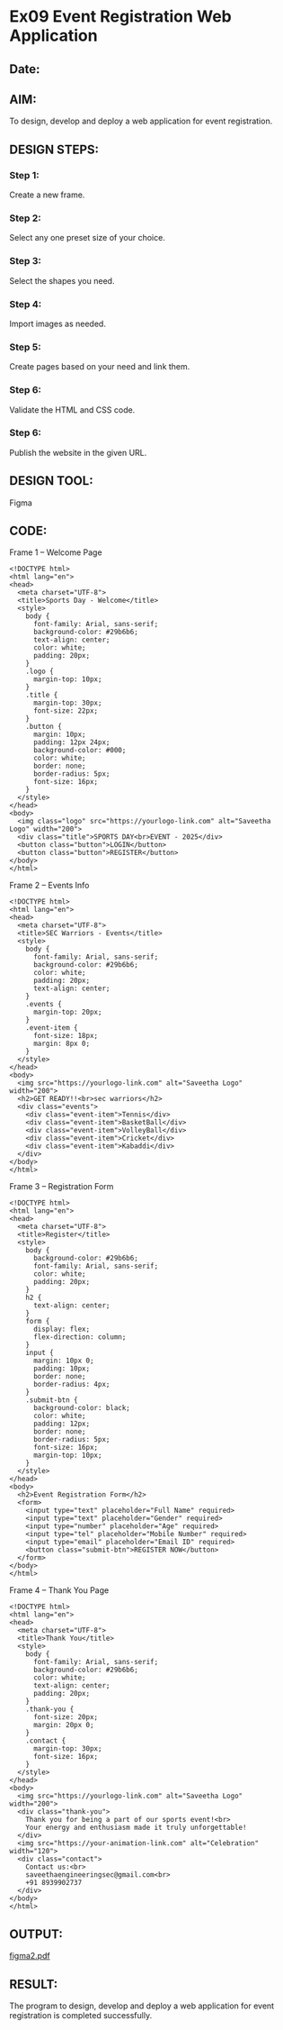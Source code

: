 # Ex09 Event Registration Web Application
## Date:

## AIM:
To design, develop and deploy a web application for event registration.

## DESIGN STEPS:

### Step 1:
Create a new frame.

### Step 2:
Select any one preset size of your choice.

### Step 3:
Select the shapes you need.

### Step 4:
Import images as needed.

### Step 5:
Create pages based on your need and link them.

### Step 6:

Validate the HTML and CSS code.

### Step 6:

Publish the website in the given URL.

## DESIGN TOOL:
Figma

## CODE:
Frame 1 – Welcome Page
```
<!DOCTYPE html>
<html lang="en">
<head>
  <meta charset="UTF-8">
  <title>Sports Day - Welcome</title>
  <style>
    body {
      font-family: Arial, sans-serif;
      background-color: #29b6b6;
      text-align: center;
      color: white;
      padding: 20px;
    }
    .logo {
      margin-top: 10px;
    }
    .title {
      margin-top: 30px;
      font-size: 22px;
    }
    .button {
      margin: 10px;
      padding: 12px 24px;
      background-color: #000;
      color: white;
      border: none;
      border-radius: 5px;
      font-size: 16px;
    }
  </style>
</head>
<body>
  <img class="logo" src="https://yourlogo-link.com" alt="Saveetha Logo" width="200">
  <div class="title">SPORTS DAY<br>EVENT - 2025</div>
  <button class="button">LOGIN</button>
  <button class="button">REGISTER</button>
</body>
</html>
```
Frame 2 – Events Info
```
<!DOCTYPE html>
<html lang="en">
<head>
  <meta charset="UTF-8">
  <title>SEC Warriors - Events</title>
  <style>
    body {
      font-family: Arial, sans-serif;
      background-color: #29b6b6;
      color: white;
      padding: 20px;
      text-align: center;
    }
    .events {
      margin-top: 20px;
    }
    .event-item {
      font-size: 18px;
      margin: 8px 0;
    }
  </style>
</head>
<body>
  <img src="https://yourlogo-link.com" alt="Saveetha Logo" width="200">
  <h2>GET READY!!<br>sec warriors</h2>
  <div class="events">
    <div class="event-item">Tennis</div>
    <div class="event-item">BasketBall</div>
    <div class="event-item">VolleyBall</div>
    <div class="event-item">Cricket</div>
    <div class="event-item">Kabaddi</div>
  </div>
</body>
</html>
```
Frame 3 – Registration Form
```
<!DOCTYPE html>
<html lang="en">
<head>
  <meta charset="UTF-8">
  <title>Register</title>
  <style>
    body {
      background-color: #29b6b6;
      font-family: Arial, sans-serif;
      color: white;
      padding: 20px;
    }
    h2 {
      text-align: center;
    }
    form {
      display: flex;
      flex-direction: column;
    }
    input {
      margin: 10px 0;
      padding: 10px;
      border: none;
      border-radius: 4px;
    }
    .submit-btn {
      background-color: black;
      color: white;
      padding: 12px;
      border: none;
      border-radius: 5px;
      font-size: 16px;
      margin-top: 10px;
    }
  </style>
</head>
<body>
  <h2>Event Registration Form</h2>
  <form>
    <input type="text" placeholder="Full Name" required>
    <input type="text" placeholder="Gender" required>
    <input type="number" placeholder="Age" required>
    <input type="tel" placeholder="Mobile Number" required>
    <input type="email" placeholder="Email ID" required>
    <button class="submit-btn">REGISTER NOW</button>
  </form>
</body>
</html>
```
Frame 4 – Thank You Page
```
<!DOCTYPE html>
<html lang="en">
<head>
  <meta charset="UTF-8">
  <title>Thank You</title>
  <style>
    body {
      font-family: Arial, sans-serif;
      background-color: #29b6b6;
      color: white;
      text-align: center;
      padding: 20px;
    }
    .thank-you {
      font-size: 20px;
      margin: 20px 0;
    }
    .contact {
      margin-top: 30px;
      font-size: 16px;
    }
  </style>
</head>
<body>
  <img src="https://yourlogo-link.com" alt="Saveetha Logo" width="200">
  <div class="thank-you">
    Thank you for being a part of our sports event!<br>
    Your energy and enthusiasm made it truly unforgettable!
  </div>
  <img src="https://your-animation-link.com" alt="Celebration" width="120">
  <div class="contact">
    Contact us:<br>
    saveethaengineeringsec@gmail.com<br>
    +91 8939902737
  </div>
</body>
</html>
```


## OUTPUT:

[figma2.pdf](https://github.com/user-attachments/files/20422552/figma2.pdf)

## RESULT:
The program to design, develop and deploy a web application for event registration is completed successfully.
